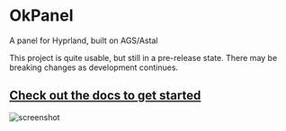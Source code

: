 # OkPanel

A panel for Hyprland, built on AGS/Astal

This project is quite usable, but still in a pre-release state.  There may be breaking changes as development continues.

## [Check out the docs to get started](https://johnoberhauser.github.io/OkPanel/)

![screenshot](https://raw.githubusercontent.com/JohnOberhauser/OkPanelScreenshots/refs/heads/main/menu.png)
